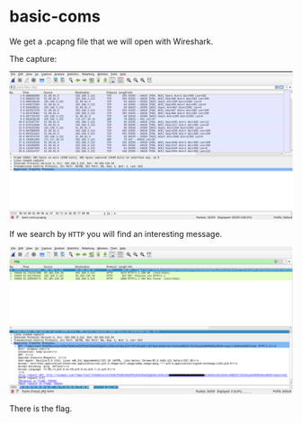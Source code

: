# basic-coms

We get a .pcapng file that we will open with Wireshark.

The capture:

<p align="left">
  <img src="https://github.com/Abdy01/CyberEDU/blob/main/basic-coms/first.png?raw=true"
</p>

If we search by `HTTP` you will find an interesting message.

<p align="left">
  <img src="https://github.com/Abdy01/CyberEDU/blob/main/basic-coms/second.png?raw=true"
</p>

There is the flag.